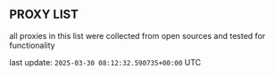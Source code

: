 ## PROXY LIST

all proxies in this list were collected from open sources and tested for functionality

last update: `2025-03-30 08:12:32.590735+00:00` UTC